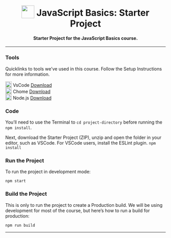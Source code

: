<h1 align="center">
<img width="40" valign="bottom" src="https://ultimatecourses.com/wp-content/themes/storefront-child/assets/images/topic/javascript.svg">
JavaScript Basics: Starter Project
</h1>
<h4 align="center">Starter Project for the JavaScript Basics course.</h4>

---

### Tools

<p>Quicklinks to tools we’ve used in this course. Follow the Setup Instructions for more information.</p>

<div align="left">
    <img width="20" valign="bottom" src="https://ultimatecourses.com/wp-content/themes/storefront-child/assets/images/icon/school/tools/vscode.svg">
        VsCode
    <a href="https://code.visualstudio.com/download" target="_blank">Download</a>

</div>

<div align="left">
    <img width="20" valign="bottom" src="https://ultimatecourses.com/wp-content/themes/storefront-child/assets/images/icon/school/tools/chrome.svg">
        Chome
    <a href="https://www.google.co.uk/chrome/" target="_blank">Download</a>

</div>

<div align="left">
    <img width="20" valign="bottom" src="https://ultimatecourses.com/wp-content/themes/storefront-child/assets/images/icon/school/tools/nodejs.svg">
        Node.js
    <a href="https://nodejs.org/en/download/" target="_blank">Download</a>

</div>

### Code 

<p>You’ll need to use the Terminal to <code>cd project-directory</code> before running the <code>npm install</code>.</p>
<p>Next, download the Starter Project (ZIP), unzip and open the folder in your editor, such as VSCode. For VSCode users, install the ESLint plugin.
<code>npm install</code></p>


### Run the Project

<p>To run the project in development mode:</p>
<code>npm start</code>


### Build the Project

<p>This is only to run the project to create a Production build. We will be using development for most of the course, but here’s how to run a build for production:</p>
<code>npm run build</code>

---
